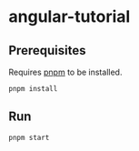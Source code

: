 # angular-tutorial

## Prerequisites

Requires [pnpm](https://pnpm.io) to be installed.

```
pnpm install
```

## Run

```
pnpm start
```
